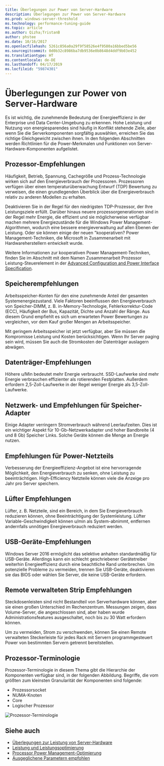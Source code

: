 ```yaml
---
title: Überlegungen zur Power von Server-Hardware
description: Überlegungen zur Power von Server-Hardware
ms.prod: windows-server-threshold
ms.technology: performance-tuning-guide
ms.topic: article
ms.author: Qizha;TristanB
author: phstee
ms.date: 10/16/2017
ms.openlocfilehash: 5261c856a0a29f9f58526e4f9580a16bbed5be56
ms.sourcegitcommit: 0d0b32c8986ba7db9536e0b8648d4ddf9b03e452
ms.translationtype: HT
ms.contentlocale: de-DE
ms.lasthandoff: 04/17/2019
ms.locfileid: "59874301"
---
```

# <a name="server-hardware-power-considerations"></a>Überlegungen zur Power von Server-Hardware

Es ist wichtig, die zunehmende Bedeutung der Energieeffizienz in der Enterprise und Data Center-Umgebung zu erkennen. Hohe Leistung und Nutzung von energiesparendes sind häufig in Konflikt stehende Ziele, aber wenn Sie die Serverkomponenten sorgfältig auswählen, erreichen Sie das richtige Gleichgewicht zwischen ihnen. In den folgenden Abschnitten werden Richtlinien für die Power-Merkmalen und Funktionen von Server-Hardware-Komponenten aufgelistet.

## <a name="processor-recommendations"></a>Prozessor-Empfehlungen

Häufigkeit, Betrieb, Spannung, Cachegröße und Prozess-Technologie wirken sich auf den Energieverbrauch der Prozessoren. Prozessoren verfügen über einen temperaturüberwachung Entwurf (TDP) Bewertung zu verweisen, die einen grundlegenden Überblick über die Energieverbrauch relativ zu anderen Modellen zu erhalten.

Deaktivieren Sie in der Regel für den niedrigsten TDP-Prozessor, der Ihre Leistungsziele erfüllt. Darüber hinaus neuere prozessorgenerationen sind in der Regel mehr Energie, die effizient und sie möglicherweise verfügbar machen mehrere Energiezustände für die Windows Power Management-Algorithmen, wodurch eine bessere energieverwaltung auf allen Ebenen der Leistung. Oder sie können einige der neuen "kooperativen? Power Management-Techniken, die Microsoft in Zusammenarbeit mit Hardwareherstellern entwickelt wurde.

Weitere Informationen zur kooperativen Power Management-Techniken, finden Sie im Abschnitt mit dem Namen Zusammenarbeit Prozessor Leistung-Steuerelement in der [Advanced Configuration and Power Interface Specification](http://www.uefi.org/sites/default/files/resources/ACPI_5_1release.pdf).


## <a name="memory-recommendations"></a>Speicherempfehlungen
Arbeitsspeicher-Konten für den eine zunehmende Anteil der gesamten Systemenergiezustand. Viele Faktoren beeinflussen den Energieverbrauch von Speicher-DIMM, z. B. in-Memory-Technologie, Fehlerkorrektur-Code (ECC), Häufigkeit der Bus, Kapazität, Dichte und Anzahl der Ränge. Aus diesem Grund empfiehlt es sich um erwarteten Power Bewertungen zu vergleichen, vor dem Kauf großer Mengen an Arbeitsspeicher.

Mit geringem Arbeitsspeicher ist jetzt verfügbar, aber Sie müssen die Kompromisse Leistung und Kosten berücksichtigen. Wenn Ihr Server paging sein wird, müssen Sie auch die Stromkosten der Datenträger auslagern abwägen.


## <a name="disks-recommendations"></a>Datenträger-Empfehlungen
Höhere u/Min bedeutet mehr Energie verbraucht. SSD-Laufwerke sind mehr Energie verbrauchen effizienter als rotierenden Festplatten. Außerdem erfordern 2,5-Zoll-Laufwerke in der Regel weniger Energie als 3,5-Zoll-Laufwerke.

## <a name="network-and-storage-adapter-recommendations"></a>Netzwerk- und Empfehlungen für Speicher-Adapter
Einige Adapter verringern Stromverbrauch während Leerlaufzeiten. Dies ist ein wichtiger Aspekt für 10-Gb-Netzwerkadapter und hoher Bandbreite (4 und 8 Gb) Speicher Links. Solche Geräte können die Menge an Energie nutzen.


## <a name="power-supply-recommendations"></a>Empfehlungen für Power-Netzteils
Verbesserung der Energieeffizienz-Angebot ist eine hervorragende Möglichkeit, den Energieverbrauch zu senken, ohne Leistung zu beeinträchtigen. High-Efficiency Netzteile können viele die Anzeige pro Jahr pro Server speichern.


## <a name="fan-recommendations"></a>Lüfter Empfehlungen
Lüfter, z. B. Netzteile, sind ein Bereich, in dem Sie Energieverbrauch reduzieren können, ohne Beeinträchtigung der Systemleistung. Lüfter Variable-Geschwindigkeit können u/min als System-abnimmt, entfernen andernfalls unnötigen Energieverbrauch reduziert werden.


## <a name="usb-devices-recommendations"></a>USB-Geräte-Empfehlungen
Windows Server 2016 ermöglicht das selektive anhalten standardmäßig für USB-Geräte. Allerdings kann ein schlecht geschriebener Gerätetreiber weiterhin Energieeffizienz durch eine beachtliche Rand unterbrechen. Um potenzielle Probleme zu vermeiden, trennen Sie USB-Geräte, deaktivieren sie das BIOS oder wählen Sie Server, die keine USB-Geräte erfordern.


## <a name="remotely-managed-power-strip-recommendations"></a>Remote verwalteten Strip Empfehlungen
Steckdosenleisten sind nicht Bestandteil von Serverhardware können, aber sie einen großen Unterschied im Rechenzentrum. Messungen zeigen, dass Volume-Server, die angeschlossen sind, aber haben wurde Administrationsfeatures ausgeschaltet, noch bis zu 30 Watt erfordern können.

Um zu vermeiden, Strom zu verschwenden, können Sie einen Remote verwalteten Steckerleiste für jedes Rack mit Servern programmgesteuert Power von bestimmten Servern getrennt bereitstellen.

## <a name="processor-terminology"></a>Prozessor-Terminologie
Prozessor-Terminologie in diesem Thema gibt die Hierarchie der Komponenten verfügbar sind, in der folgenden Abbildung. Begriffe, die vom größten zum kleinsten Granularität der Komponenten sind folgende:

-   Prozessorsocket
-   NUMA-Knoten
-   Core
-   Logischer Prozessor

![Prozessor-Terminologie](../media/perftune-guide-figure-1.png)

## <a name="see-also"></a>Siehe auch
- [Überlegungen zur Leistung von Server-Hardware](index.md)
- [Leistung und Leistungsoptimierung](power/power-performance-tuning.md)
- [Processor Power Management-Optimierung](power/processor-power-management-tuning.md)
- [Ausgeglichene Parametern empfohlen](power/recommended-balanced-plan-parameters.md)
